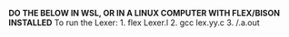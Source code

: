 **DO THE BELOW IN WSL, OR IN A LINUX COMPUTER WITH FLEX/BISON INSTALLED**
To run the Lexer:
    1. flex Lexer.l
    2. gcc lex.yy.c
    3. /.a.out